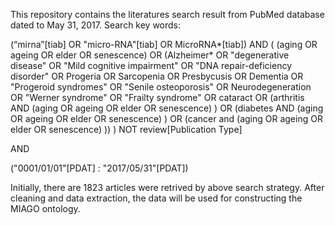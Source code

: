This repository contains the literatures search result from PubMed database dated to May 31, 2017.
Search key words:

(“mirna”[tiab] OR "micro-RNA"[tiab] OR MicroRNA*[tiab]) AND ( (aging OR ageing OR elder OR senescence) OR (Alzheimer* OR "degenerative disease" OR "Mild cognitive impairment" OR "DNA repair-deficiency disorder" OR Progeria OR Sarcopenia OR Presbycusis OR Dementia OR "Progeroid syndromes" OR "Senile osteoporosis" OR Neurodegeneration OR "Werner syndrome" OR "Frailty syndrome" OR cataract OR (arthritis AND (aging OR ageing OR elder OR senescence) ) OR (diabetes AND (aging OR ageing OR elder OR senescence) ) OR (cancer and (aging OR ageing OR elder OR senescence) )) ) NOT review[Publication Type]

AND

("0001/01/01"[PDAT] : "2017/05/31"[PDAT])


Initially, there are 1823 articles were retrived by above search strategy. After cleaning and data extraction, the data will be used for constructing the MIAGO ontology.
